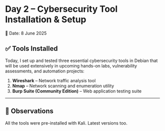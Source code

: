 # Day 2 – Cybersecurity Tool Installation & Setup
📅 Date: 8 June 2025

## ✅ Tools Installed
Today, I set up and tested three essential cybersecurity tools in Debian that will be used extensively in upcoming hands-on labs, vulnerability assessments, and automation projects:

1. **Wireshark** – Network traffic analysis tool  
2. **Nmap** – Network scanning and enumeration utility  
3. **Burp Suite (Community Edition)** – Web application testing suite

---

## 🧠 Observations
All the tools were pre-installed with Kali. Latest versions too.
